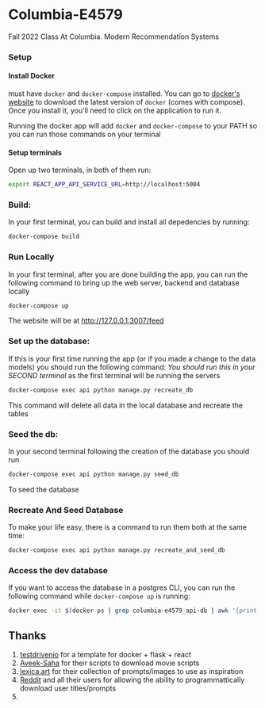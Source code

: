 # Columbia-E4579
Fall 2022 Class At Columbia. Modern Recommendation Systems

### Setup

#### Install Docker
must have `docker` and `docker-compose` installed. You can go to [docker's website](https://docs.docker.com/get-docker/)
to download the latest version of `docker` (comes with compose). Once you install it, you'll need to click on the application to run it.

Running the docker app will add `docker` and `docker-compose` to your PATH so you can run those commands on your terminal

#### Setup terminals
Open up two terminals, in both of them run:
```bash
export REACT_APP_API_SERVICE_URL=http://localhost:5004
```

### Build:
In your first terminal, you can build and install all depedencies by running:
```bash
docker-compose build
```

### Run Locally
In your first terminal, after you are done building the app, you can run the following command to bring up the web server, backend and database locally
```bash
docker-compose up
```
The website will be at http://127.0.0.1:3007/feed

### Set up the database:
If this is your first time running the app (or if you made a change to the data models) you should run the following command:
*You should run this in your SECOND terminal* as the first terminal will be running the servers 
```bash
docker-compose exec api python manage.py recreate_db
```
This command will delete all data in the local database and recreate the tables

### Seed the db:
In your second terminal following the creation of the database you should run
```bash
docker-compose exec api python manage.py seed_db
```
To seed the database

### Recreate And Seed Database
To make your life easy, there is a command to run them both at the same time:
```bash
docker-compose exec api python manage.py recreate_and_seed_db
```

### Access the dev database 
If you want to access the database in a postgres CLI, you can run the following command while `docker-compose up` is running:
```bash
docker exec -it $(docker ps | grep columbia-e4579_api-db | awk '{print $1}') psql -U postgres -d api_dev
```


## Thanks
1. [testdrivenio](https://github.com/testdrivenio/flask-react-aws) for a template for docker + flask + react
2. [Aveek-Saha](https://github.com/Aveek-Saha/Movie-Script-Database) for their scripts to download movie scripts
3. [lexica.art](https://lexica.art) for their collection of prompts/images to use as inspiration
4. [Reddit](https://reddit.com) and all their users for allowing the ability to programmattically download user titles/prompts
5. 